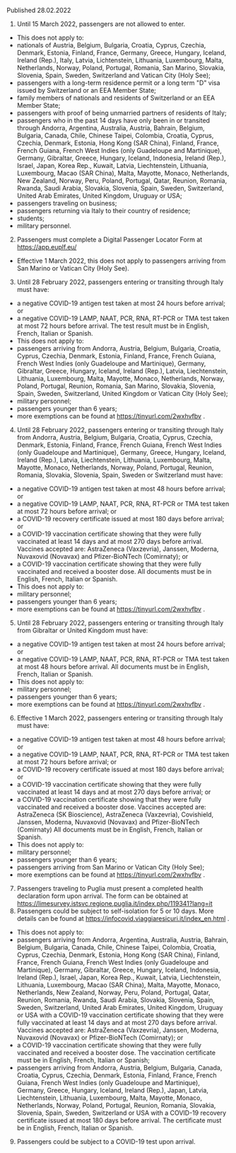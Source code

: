 Published 28.02.2022
1. Until 15 March 2022, passengers are not allowed to enter.
- This does not apply to:
- nationals of Austria, Belgium, Bulgaria, Croatia, Cyprus, Czechia, Denmark, Estonia, Finland, France, Germany, Greece, Hungary, Iceland, Ireland (Rep.), Italy, Latvia, Lichtenstein, Lithuania, Luxembourg, Malta, Netherlands, Norway, Poland, Portugal, Romania, San Marino, Slovakia, Slovenia, Spain, Sweden, Switzerland and Vatican City (Holy See);
- passengers with a long-term residence permit or a long term "D" visa issued by Switzerland or an EEA Member State;
- family members of nationals and residents of Switzerland or an EEA Member State;
- passengers with proof of being unmarried partners of residents of Italy;
- passengers who in the past 14 days have only been in or transited through Andorra, Argentina, Australia, Austria, Bahrain, Belgium, Bulgaria, Canada, Chile, Chinese Taipei, Colombia, Croatia, Cyprus, Czechia, Denmark, Estonia, Hong Kong (SAR China), Finland, France, French Guiana, French West Indies (only Guadeloupe and Martinique), Germany, Gibraltar, Greece, Hungary, Iceland, Indonesia, Ireland (Rep.), Israel, Japan, Korea Rep., Kuwait, Latvia, Liechtenstein, Lithuania, Luxembourg, Macao (SAR China), Malta, Mayotte, Monaco, Netherlands, New Zealand, Norway, Peru, Poland, Portugal, Qatar, Reunion, Romania, Rwanda, Saudi Arabia, Slovakia, Slovenia, Spain, Sweden, Switzerland, United Arab Emirates, United Kingdom, Uruguay or USA;
- passengers traveling on business;
- passengers returning via Italy to their country of residence;
- students;
- military personnel.
2. Passengers must complete a Digital Passenger Locator Form at <a href="https://app.euplf.eu/">https://app.euplf.eu/</a>
- Effective 1 March 2022, this does not apply to passengers arriving from San Marino or Vatican City (Holy See).
3. Until 28 February 2022, passengers entering or transiting through Italy must have:
- a negative COVID-19 antigen test taken at most 24 hours before arrival; or
- a negative COVID-19 LAMP, NAAT, PCR, RNA, RT-PCR or TMA test taken at most 72 hours before arrival.
The test result must be in English, French, Italian or Spanish.
- This does not apply to:
- passengers arriving from Andorra, Austria, Belgium, Bulgaria, Croatia, Cyprus, Czechia, Denmark, Estonia, Finland, France, French Guiana, French West Indies (only Guadeloupe and Martinique), Germany, Gibraltar, Greece, Hungary, Iceland, Ireland (Rep.), Latvia, Liechtenstein, Lithuania, Luxembourg, Malta, Mayotte, Monaco, Netherlands, Norway, Poland, Portugal, Reunion, Romania, San Marino, Slovakia, Slovenia, Spain, Sweden, Switzerland, United Kingdom or Vatican City (Holy See);
- military personnel;
- passengers younger than 6 years;
- more exemptions can be found at <a href="https://tinyurl.com/2wxhvfbv">https://tinyurl.com/2wxhvfbv</a> .
4. Until 28 February 2022, passengers entering or transiting through Italy from Andorra, Austria, Belgium, Bulgaria, Croatia, Cyprus, Czechia, Denmark, Estonia, Finland, France, French Guiana, French West Indies (only Guadeloupe and Martinique), Germany, Greece, Hungary, Iceland, Ireland (Rep.), Latvia, Liechtenstein, Lithuania, Luxembourg, Malta, Mayotte, Monaco, Netherlands, Norway, Poland, Portugal, Reunion, Romania, Slovakia, Slovenia, Spain, Sweden or Switzerland must have:
- a negative COVID-19 antigen test taken at most 48 hours before arrival; or
- a negative COVID-19 LAMP, NAAT, PCR, RNA, RT-PCR or TMA test taken at most 72 hours before arrival; or
- a COVID-19 recovery certificate issued at most 180 days before arrival; or
- a COVID-19 vaccination certificate showing that they were fully vaccinated at least 14 days and at most 270 days before arrival. Vaccines accepted are: AstraZeneca (Vaxzevria), Janssen, Moderna, Nuvaxovid (Novavax) and Pfizer-BioNTech (Comirnaty); or
- a COVID-19 vaccination certificate showing that they were fully vaccinated and received a booster dose.
All documents must be in English, French, Italian or Spanish.
- This does not apply to:
- military personnel;
- passengers younger than 6 years;
- more exemptions can be found at <a href="https://tinyurl.com/2wxhvfbv">https://tinyurl.com/2wxhvfbv</a> .
5. Until 28 February 2022, passengers entering or transiting through Italy from Gibraltar or United Kingdom must have:
- a negative COVID-19 antigen test taken at most 24 hours before arrival; or
- a negative COVID-19 LAMP, NAAT, PCR, RNA, RT-PCR or TMA test taken at most 48 hours before arrival.
All documents must be in English, French, Italian or Spanish.
- This does not apply to:
- military personnel;
- passengers younger than 6 years;
- more exemptions can be found at <a href="https://tinyurl.com/2wxhvfbv">https://tinyurl.com/2wxhvfbv</a> .
6. Effective 1 March 2022, passengers entering or transiting through Italy must have:
- a negative COVID-19 antigen test taken at most 48 hours before arrival; or
- a negative COVID-19 LAMP, NAAT, PCR, RNA, RT-PCR or TMA test taken at most 72 hours before arrival; or
- a COVID-19 recovery certificate issued at most 180 days before arrival; or
- a COVID-19 vaccination certificate showing that they were fully vaccinated at least 14 days and at most 270 days before arrival; or
- a COVID-19 vaccination certificate showing that they were fully vaccinated and received a booster dose.
Vaccines accepted are: AstraZeneca (SK Bioscience), AstraZeneca (Vaxzevria), Covishield, Janssen, Moderna, Nuvaxovid (Novavax) and Pfizer-BioNTech (Comirnaty)
All documents must be in English, French, Italian or Spanish.
- This does not apply to:
- military personnel;
- passengers younger than 6 years;
- passengers arriving from San Marino or Vatican City (Holy See);
- more exemptions can be found at <a href="https://tinyurl.com/2wxhvfbv">https://tinyurl.com/2wxhvfbv</a> .
7. Passengers traveling to Puglia must present a completed health declaration form upon arrival. The form can be obtained at <a href="https://limesurvey.istsvc.regione.puglia.it/index.php/119341?lang=it">https://limesurvey.istsvc.regione.puglia.it/index.php/119341?lang=it</a>
8. Passengers could be subject to self-isolation for 5 or 10 days. More details can be found at <a href="https://infocovid.viaggiaresicuri.it/index_en.html">https://infocovid.viaggiaresicuri.it/index_en.html</a> .
- This does not apply to:
- passengers arriving from Andorra, Argentina, Australia, Austria, Bahrain, Belgium, Bulgaria, Canada, Chile, Chinese Taipei, Colombia, Croatia, Cyprus, Czechia, Denmark, Estonia, Hong Kong (SAR China), Finland, France, French Guiana, French West Indies (only Guadeloupe and Martinique), Germany, Gibraltar, Greece, Hungary, Iceland, Indonesia, Ireland (Rep.), Israel, Japan, Korea Rep., Kuwait, Latvia, Liechtenstein, Lithuania, Luxembourg, Macao (SAR China), Malta, Mayotte, Monaco, Netherlands, New Zealand, Norway, Peru, Poland, Portugal, Qatar, Reunion, Romania, Rwanda, Saudi Arabia, Slovakia, Slovenia, Spain, Sweden, Switzerland, United Arab Emirates, United Kingdom, Uruguay or USA with a COVID-19 vaccination certificate showing that they were fully vaccinated at least 14 days and at most 270 days before arrival. Vaccines accepted are: AstraZeneca (Vaxzevria), Janssen, Moderna, Nuvaxovid (Novavax) or Pfizer-BioNTech (Comirnaty); or
- a COVID-19 vaccination certificate showing that they were fully vaccinated and received a booster dose.
The vaccination certificate must be in English, French, Italian or Spanish;
- passengers arriving from Andorra, Austria, Belgium, Bulgaria, Canada, Croatia, Cyprus, Czechia, Denmark, Estonia, Finland, France, French Guiana, French West Indies (only Guadeloupe and Martinique), Germany, Greece, Hungary, Iceland, Ireland (Rep.), Japan, Latvia, Liechtenstein, Lithuania, Luxembourg, Malta, Mayotte, Monaco, Netherlands, Norway, Poland, Portugal, Reunion, Romania, Slovakia, Slovenia, Spain, Sweden, Switzerland or USA with a COVID-19 recovery certificate issued at most 180 days before arrival. The certificate must be in English, French, Italian or Spanish.
9. Passengers could be subject to a COVID-19 test upon arrival.